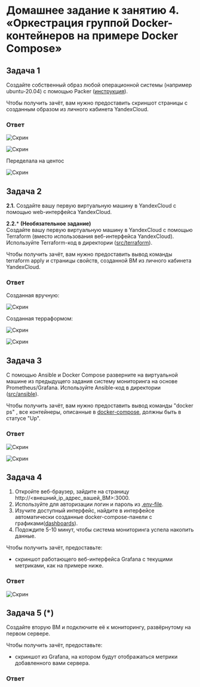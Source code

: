 # Домашнее задание к занятию 4. «Оркестрация группой Docker-контейнеров на примере Docker Compose»


## Задача 1

Создайте собственный образ любой операционной системы (например ubuntu-20.04) с помощью Packer ([инструкция](https://cloud.yandex.ru/docs/tutorials/infrastructure-management/packer-quickstart)).

Чтобы получить зачёт, вам нужно предоставить скриншот страницы с созданным образом из личного кабинета YandexCloud.

### Ответ

![Скрин](https://github.com/Jlljully/Virtualization/blob/main/files/lesson_4/Screenshot_1.png "пакер")

![Скрин](https://github.com/Jlljully/Virtualization/blob/main/files/lesson_4/Screenshot_2.png "пакер")

Переделала на центос

![Скрин](https://github.com/Jlljully/Virtualization/blob/main/files/lesson_4/Untitled14.png "пакер") 


## Задача 2

**2.1.** Создайте вашу первую виртуальную машину в YandexCloud с помощью web-интерфейса YandexCloud.        

**2.2.*** **(Необязательное задание)**      
Создайте вашу первую виртуальную машину в YandexCloud с помощью Terraform (вместо использования веб-интерфейса YandexCloud).
Используйте Terraform-код в директории ([src/terraform](https://github.com/netology-group/virt-homeworks/tree/virt-11/05-virt-04-docker-compose/src/terraform)).

Чтобы получить зачёт, вам нужно предоставить вывод команды terraform apply и страницы свойств, созданной ВМ из личного кабинета YandexCloud.

### Ответ

Созданная вручную:  

![Скрин](https://github.com/Jlljully/Virtualization/blob/main/files/lesson_4/Untitled8.png "вм")  

Созданная терраформом:  

![Скрин](https://github.com/Jlljully/Virtualization/blob/main/files/lesson_4/Untitled9.png "вм") 

![Скрин](https://github.com/Jlljully/Virtualization/blob/main/files/lesson_4/Untitled10.png "вм") 

## Задача 3

С помощью Ansible и Docker Compose разверните на виртуальной машине из предыдущего задания систему мониторинга на основе Prometheus/Grafana.
Используйте Ansible-код в директории ([src/ansible](https://github.com/netology-group/virt-homeworks/tree/virt-11/05-virt-04-docker-compose/src/ansible)).

Чтобы получить зачёт, вам нужно предоставить вывод команды "docker ps" , все контейнеры, описанные в [docker-compose](https://github.com/netology-group/virt-homeworks/blob/virt-11/05-virt-04-docker-compose/src/ansible/stack/docker-compose.yaml),  должны быть в статусе "Up".

### Ответ

![Скрин](https://github.com/Jlljully/Virtualization/blob/main/files/lesson_4/Untitled11.png "ansible") 

![Скрин](https://github.com/Jlljully/Virtualization/blob/main/files/lesson_4/Untitled12.png "ansible") 


## Задача 4

1. Откройте веб-браузер, зайдите на страницу http://<внешний_ip_адрес_вашей_ВМ>:3000.
2. Используйте для авторизации логин и пароль из [.env-file](https://github.com/netology-group/virt-homeworks/blob/virt-11/05-virt-04-docker-compose/src/ansible/stack/.env).
3. Изучите доступный интерфейс, найдите в интерфейсе автоматически созданные docker-compose-панели с графиками([dashboards](https://grafana.com/docs/grafana/latest/dashboards/use-dashboards/)).
4. Подождите 5-10 минут, чтобы система мониторинга успела накопить данные.

Чтобы получить зачёт, предоставьте: 

- скриншот работающего веб-интерфейса Grafana с текущими метриками, как на примере ниже.


### Ответ

![Скрин](https://github.com/Jlljully/Virtualization/blob/main/files/lesson_4/Untitled13.png "графана") 

## Задача 5 (*)

Создайте вторую ВМ и подключите её к мониторингу, развёрнутому на первом сервере.

Чтобы получить зачёт, предоставьте:

- скриншот из Grafana, на котором будут отображаться метрики добавленного вами сервера.


### Ответ
